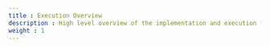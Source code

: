 ```yaml
---
title : Execution Overview
description : High level overview of the implementation and execution flow.
weight : 1
---
```


